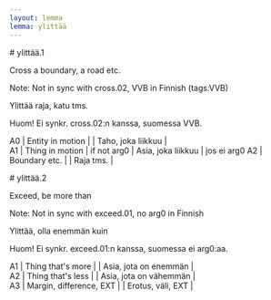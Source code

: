 ```yaml
---
layout: lemma
lemma: ylittää
---
```


<div class="sense">
# <span class="sensename">ylittää.1</span>

<span class="description">Cross a boundary, a road etc.</span>

Note: Not in sync with cross.02, VVB in Finnish (tags:VVB)

<span class="description">Ylittää raja, katu tms.</span>

Huom! Ei synkr. cross.02:n kanssa, suomessa VVB.

A0 | Entity in motion |   | Taho, joka liikkuu |  
A1 | Thing in motion | if not arg0 | Asia, joka liikkuu | jos ei arg0
A2 | Boundary etc. |   | Raja tms. |  

</div>

<div class="sense">
# <span class="sensename">ylittää.2</span>

<span class="description">Exceed, be more than</span>

Note: Not in sync with exceed.01, no arg0 in Finnish

<span class="description">Ylittää, olla enemmän kuin</span>

Huom! Ei synkr. exceed.01:n kanssa, suomessa ei arg0:aa.

A1 | Thing that's more |   | Asia, jota on enemmän |  
A2 | Thing that's less |   | Asia, jota on vähemmän |  
A3 | Margin, difference, EXT |   | Erotus, väli, EXT |  

</div>


